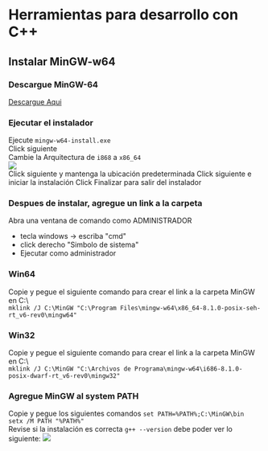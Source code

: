 # Herramientas para desarrollo con C++

## Instalar MinGW-w64  

### Descargue MinGW-64

[Descargue Aqui](https://drive.google.com/drive/folders/1sb-pCBB3WD7k7LCvp82lPWTPKnfclbop?usp=sharing)

### Ejecutar el instalador
Ejecute `mingw-w64-install.exe`  
Click siguiente  
Cambie la Arquitectura de `i868` a `x86_64`  
![](https://i.imgur.com/GnRorz7.png)  
Click siguiente y mantenga la ubicación predeterminada
Click siguiente e iniciar la instalación
Click Finalizar para salir del instalador
### Despues de instalar, agregue un link a la carpeta  
Abra una ventana de comando como ADMINISTRADOR
* tecla windows -> escriba "cmd"  
* click derecho "Simbolo de sistema"  
* Ejecutar como administrador

### Win64

Copie y pegue el siguiente comando para crear el link a la carpeta MinGW en C:\  
`mklink /J C:\MinGW "C:\Program Files\mingw-w64\x86_64-8.1.0-posix-seh-rt_v6-rev0\mingw64"`  

### Win32

Copie y pegue el siguiente comando para crear el link a la carpeta MinGW en C:\  
`mklink /J C:\MinGW "C:\Archivos de Programa\mingw-w64\i686-8.1.0-posix-dwarf-rt_v6-rev0\mingw32"`  

### Agregue MinGW al system PATH   
Copie y pegue los siguientes comandos
`set PATH=%PATH%;C:\MinGW\bin`  
`setx /M PATH "%PATH%"`  
Revise si la instalación es correcta
`g++ --version` debe poder ver lo siguiente:
![](https://i.imgur.com/x4LidWQ.png)  
